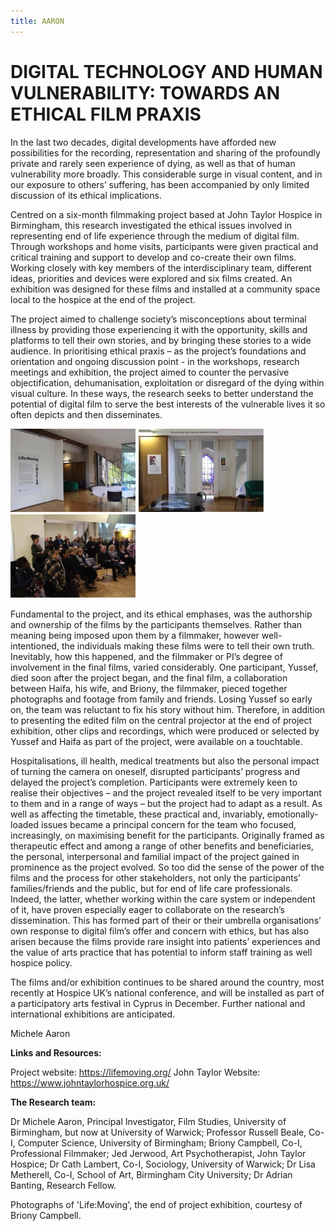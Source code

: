 ```yaml
---
title: AARON
---
```


# DIGITAL TECHNOLOGY AND HUMAN VULNERABILITY: TOWARDS AN ETHICAL FILM PRAXIS

In the last two decades, digital developments have afforded new possibilities for the recording, representation and sharing of the profoundly private and rarely seen experience of dying, as well as that of human vulnerability more broadly. This considerable surge in visual content, and in our exposure to others’ suffering, has been accompanied by only limited discussion of its ethical implications.

Centred on a six-month filmmaking project based at John Taylor Hospice in Birmingham, this research investigated the ethical issues involved in representing end of life experience through the medium of digital film. Through workshops and home visits, participants were given practical and critical training and support to develop and co-create their own films. Working closely with key members of the interdisciplinary team, different ideas, priorities and devices were explored and six films created. An exhibition was designed for these films and installed at a community space local to the hospice at the end of the project. 

The project aimed to challenge society’s misconceptions about terminal illness by providing those experiencing it with the opportunity, skills and platforms to tell their own stories, and by bringing these stories to a wide audience. In prioritising ethical praxis – as the project’s foundations and orientation and ongoing discussion point -  in the workshops, research meetings and exhibition, the project aimed to counter the pervasive objectification, dehumanisation, exploitation or disregard of the dying within visual culture. In these ways, the research seeks to better understand the potential of digital film to serve the best interests of the vulnerable lives it so often depicts and then disseminates.

![image1](Images/EthicalFilm_Image1.jpg) ![image2](Images/EthicalFilm_Image2.jpg) ![image3](Images/EthicalFilm_Image3.jpg)

Fundamental to the project, and its ethical emphases, was the authorship and ownership of the films by the participants themselves. Rather than meaning being imposed upon them by a filmmaker, however well-intentioned, the individuals making these films were to tell their own truth. Inevitably, how this happened, and the filmmaker or PI’s degree of involvement in the final films, varied considerably. One participant, Yussef, died soon after the project began, and the final film, a collaboration between Haifa, his wife, and Briony, the filmmaker, pieced together photographs and footage from family and friends. Losing Yussef so early on, the team was reluctant to fix his story without him. Therefore, in addition to presenting the edited film on the central projector at the end of project exhibition, other clips and recordings, which were produced or selected by Yussef and Haifa as part of the project, were available on a touchtable. 

Hospitalisations, ill health, medical treatments but also the personal impact of turning the camera on oneself, disrupted participants’ progress and delayed the project’s completion. Participants were extremely keen to realise their objectives – and the project revealed itself to be very important to them and in a range of ways – but the project had to adapt as a result. As well as affecting the timetable, these practical and, invariably, emotionally-loaded issues became a principal concern for the team who focused, increasingly, on maximising benefit for the participants. Originally framed as therapeutic effect and among a range of other benefits and beneficiaries, the personal, interpersonal and familial impact of the project gained in prominence as the project evolved. So too did the sense of the power of the films and the process for other stakeholders, not only the participants’ families/friends and the public, but for end of life care professionals. Indeed, the latter, whether working within the care system or independent of it, have proven especially eager to collaborate on the research’s dissemination. This has formed part of their or their umbrella organisations’ own response to digital film’s offer and concern with ethics, but has also arisen because the films provide rare insight into patients’ experiences and the value of arts practice that has potential to inform staff training as well hospice policy. 

The films and/or exhibition continues to be shared around the country, most recently at Hospice UK’s national conference, and will be installed as part of a participatory arts festival in Cyprus in December. Further national and international exhibitions are anticipated.

Michele Aaron


**Links and Resources:**

Project website: https://lifemoving.org/
John Taylor Website: https://www.johntaylorhospice.org.uk/


**The Research team:**

Dr Michele Aaron, Principal Investigator, Film Studies, University of Birmingham, but now at University of Warwick; Professor Russell Beale, Co-I, Computer Science, University of Birmingham; Briony Campbell, Co-I, Professional Filmmaker; Jed Jerwood, Art Psychotherapist, John Taylor Hospice; Dr Cath Lambert, Co-I, Sociology, University of Warwick; Dr Lisa Metherell, Co-I, School of Art, Birmingham City University; Dr Adrian Banting, Research Fellow.

Photographs of 'Life:Moving', the end of project exhibition, courtesy of Briony Campbell.
